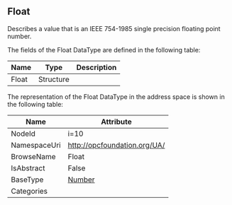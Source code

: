 <!-- datatype -->
## Float
Describes a value that is an IEEE 754-1985 single precision floating point number.  
<!-- end of description -->
The fields of the Float DataType are defined in the following table:  

|Name|Type|Description|
|---|---|---|
|Float|Structure||

The representation of the Float DataType in the address space is shown in the following table:  

|Name|Attribute|
|---|---|
|NodeId|i=10|
|NamespaceUri|http://opcfoundation.org/UA/|
|BrowseName|Float|
|IsAbstract|False|
|BaseType|[Number](../../DataTypes/Number/readme.md)|
|Categories||

